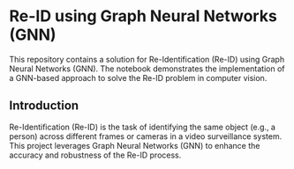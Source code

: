 # Re-ID using Graph Neural Networks (GNN)

This repository contains a solution for Re-Identification (Re-ID) using Graph Neural Networks (GNN). The notebook demonstrates the implementation of a GNN-based approach to solve the Re-ID problem in computer vision.


## Introduction

Re-Identification (Re-ID) is the task of identifying the same object (e.g., a person) across different frames or cameras in a video surveillance system. This project leverages Graph Neural Networks (GNN) to enhance the accuracy and robustness of the Re-ID process.
